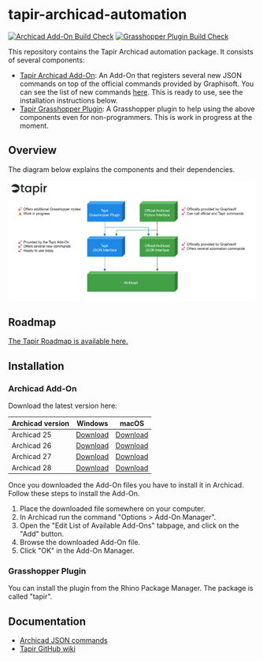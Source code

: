 # tapir-archicad-automation

[![Archicad Add-On Build Check](https://github.com/ENZYME-APD/tapir-archicad-automation/actions/workflows/archicad_addon_build_check.yml/badge.svg)](https://github.com/ENZYME-APD/tapir-archicad-automation/actions/workflows/archicad_addon_build_check.yml)
[![Grasshopper Plugin Build Check](https://github.com/ENZYME-APD/tapir-archicad-automation/actions/workflows/grasshopper_plugin_build_check.yml/badge.svg)](https://github.com/ENZYME-APD/tapir-archicad-automation/actions/workflows/grasshopper_plugin_build_check.yml)

This repository contains the Tapir Archicad automation package. It consists of several components:
- [Tapir Archicad Add-On](archicad-addon): An Add-On that registers several new JSON commands on top of the official commands provided by Graphisoft. You can see the list of new commands [here](https://enzyme-apd.github.io/tapir-archicad-automation/archicad-addon). This is ready to use, see the installation instructions below.
- [Tapir Grasshopper Plugin](grasshopper-plugin): A Grasshopper plugin to help using the above components even for non-programmers. This is work in progress at the moment.

## Overview

The diagram below explains the components and their dependencies.

![Tapir](branding/diagrams/TapirArchitecture.png?raw=true)

## Roadmap

[The Tapir Roadmap is available here.](https://github.com/orgs/ENZYME-APD/projects/4/views/1)

## Installation

### Archicad Add-On

Download the latest version here:

| Archicad version | Windows | macOS |
| --- | --- | --- |
| Archicad 25 | [Download](https://github.com/ENZYME-APD/tapir-archicad-automation/releases/latest/download/TapirAddOn_AC25_Win.apx) | [Download](https://github.com/ENZYME-APD/tapir-archicad-automation/releases/latest/download/TapirAddOn_AC25_Mac.zip) |
| Archicad 26 | [Download](https://github.com/ENZYME-APD/tapir-archicad-automation/releases/latest/download/TapirAddOn_AC26_Win.apx) | [Download](https://github.com/ENZYME-APD/tapir-archicad-automation/releases/latest/download/TapirAddOn_AC26_Mac.zip) |
| Archicad 27 | [Download](https://github.com/ENZYME-APD/tapir-archicad-automation/releases/latest/download/TapirAddOn_AC27_Win.apx) | [Download](https://github.com/ENZYME-APD/tapir-archicad-automation/releases/latest/download/TapirAddOn_AC27_Mac.zip) |
| Archicad 28 | [Download](https://github.com/ENZYME-APD/tapir-archicad-automation/releases/latest/download/TapirAddOn_AC28_Win.apx) | [Download](https://github.com/ENZYME-APD/tapir-archicad-automation/releases/latest/download/TapirAddOn_AC28_Mac.zip) |

Once you downloaded the Add-On files you have to install it in Archicad. Follow these steps to install the Add-On.

1. Place the downloaded file somewhere on your computer.
2. In Archicad run the command "Options > Add-On Manager".
3. Open the "Edit List of Available Add-Ons" tabpage, and click on the "Add" button.
4. Browse the downloaded Add-On file.
5. Click "OK" in the Add-On Manager.

### Grasshopper Plugin

You can install the plugin from the Rhino Package Manager. The package is called "tapir".

## Documentation

- [Archicad JSON commands](https://enzyme-apd.github.io/tapir-archicad-automation/archicad-addon)
- [Tapir GitHub wiki](https://github.com/ENZYME-APD/tapir-archicad-automation/wiki)

